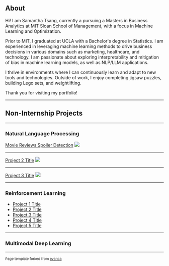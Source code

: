 ## About

Hi! I am Samantha Tsang, currently a pursuing a Masters in Business Analytics at MIT Sloan School of Management, with a focus in Machine Learning and Optimization. 

Prior to MIT, I graduated at UCLA with a Bachelor's degree in Statistics. I am experienced in leveraging machine learning methods to drive business decisions in various domains such as marketing, healthcare, and technology. I am passionate about exploring interpretability and mitigation of bias in machine learning models, as well as NLP/LLM applications.
  
I thrive in environments where I can continuously learn and adapt to new tools and technologies. Outside of work, I enjoy completing jigsaw puzzles, building Lego sets, and weightlifting.

Thank you for visiting my portfolio!

---

## Non-Internship Projects

---

### Natural Language Processing

[Movie Reviews Spoiler Detection](https://github.com/samantha-tsang/Movie_Spoiler_Detection)
<img src="images/dummy_thumbnail.jpg?raw=true"/>

---
[Project 2 Title](/pdf/sample_presentation.pdf)
<img src="images/dummy_thumbnail.jpg?raw=true"/>

---
[Project 3 Title](http://example.com/)
<img src="images/dummy_thumbnail.jpg?raw=true"/>

---

### Reinforcement Learning

- [Project 1 Title](http://example.com/)
- [Project 2 Title](http://example.com/)
- [Project 3 Title](http://example.com/)
- [Project 4 Title](http://example.com/)
- [Project 5 Title](http://example.com/)

---

### Multimodal Deep Learning




---
<p style="font-size:11px">Page template forked from <a href="https://github.com/evanca/quick-portfolio">evanca</a></p>
<!-- Remove above link if you don't want to attibute -->
